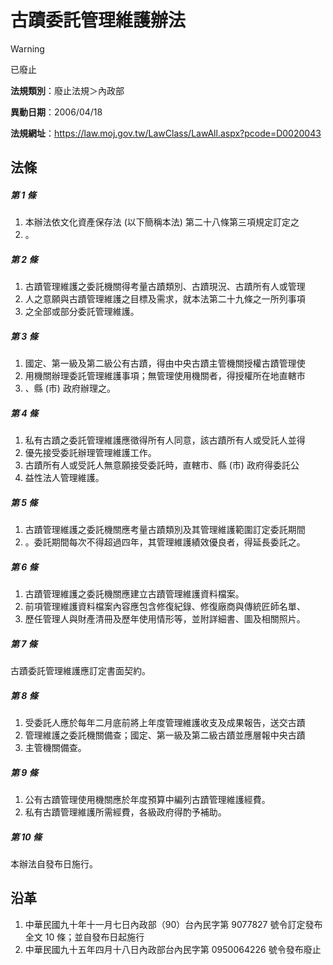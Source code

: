 # 古蹟委託管理維護辦法
> [!WARNING]
> 已廢止

**法規類別**：廢止法規＞內政部

**異動日期**：2006/04/18  

**法規網址**：https://law.moj.gov.tw/LawClass/LawAll.aspx?pcode=D0020043



## 法條
##### 第 1 條
1. 本辦法依文化資產保存法 (以下簡稱本法) 第二十八條第三項規定訂定之
1. 。

##### 第 2 條
1. 古蹟管理維護之委託機關得考量古蹟類別、古蹟現況、古蹟所有人或管理
1. 人之意願與古蹟管理維護之目標及需求，就本法第二十九條之一所列事項
1. 之全部或部分委託管理維護。

##### 第 3 條
1. 國定、第一級及第二級公有古蹟，得由中央古蹟主管機關授權古蹟管理使
1. 用機關辦理委託管理維護事項；無管理使用機關者，得授權所在地直轄市
1. 、縣 (市) 政府辦理之。

##### 第 4 條
1. 私有古蹟之委託管理維護應徵得所有人同意，該古蹟所有人或受託人並得
1. 優先接受委託辦理管理維護工作。
1. 古蹟所有人或受託人無意願接受委託時，直轄市、縣 (市) 政府得委託公
1. 益性法人管理維護。

##### 第 5 條
1. 古蹟管理維護之委託機關應考量古蹟類別及其管理維護範圍訂定委託期間
1. 。委託期間每次不得超過四年，其管理維護績效優良者，得延長委託之。

##### 第 6 條
1. 古蹟管理維護之委託機關應建立古蹟管理維護資料檔案。
1. 前項管理維護資料檔案內容應包含修復紀錄、修復廠商與傳統匠師名單、
1. 歷任管理人與財產清冊及歷年使用情形等，並附詳細書、圖及相關照片。

##### 第 7 條
古蹟委託管理維護應訂定書面契約。

##### 第 8 條
1. 受委託人應於每年二月底前將上年度管理維護收支及成果報告，送交古蹟
1. 管理維護之委託機關備查；國定、第一級及第二級古蹟並應層報中央古蹟
1. 主管機關備查。

##### 第 9 條
1. 公有古蹟管理使用機關應於年度預算中編列古蹟管理維護經費。
1. 私有古蹟管理維護所需經費，各級政府得酌予補助。

##### 第 10 條
本辦法自發布日施行。

## 沿革
1. 中華民國九十年十一月七日內政部（90）台內民字第 9077827  號令訂定發布全文 10 條；並自發布日起施行
1. 中華民國九十五年四月十八日內政部台內民字第 0950064226 號令發布廢止
